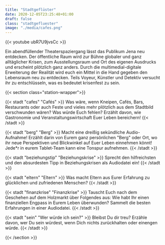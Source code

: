 ```yaml
---
title: "Stadtgeflüster"
date: 2020-12-05T23:25:48+01:00
draft: false
class: "stadtgefluester"
image: "./media/cafes.png"
---
```


{{< youtube ubR7U9jvsCc >}}

Ein abendfüllender Theaterspaziergang lässt das Publikum Jena neu entdecken. Der öffentliche Raum wird zur Bühne globaler und ganz alltäglicher Krisen, zum Ausstellungsraum und Ort des eigenen Ausdrucks und erscheint plötzlich ganz anders. Durch die multimedial-digitale Erweiterung der Realität wird euch ein Mittel in die Hand gegeben den Lebensraum neu zu entdecken.
Teils Voyeur, Künstler und Detektiv versucht ihr zu entschlüsseln, was es bedeutet krisenfest zu sein.

{{< section class="station-wrapper">}}

{{< stadt "cafes" "Cafés" >}}
Was wäre, wenn Kneipen, Cafés, Bars, Restaurants oder auch Feste und vieles mehr plötzlich aus dem Stadtbild verschwunden wären?
Was würde Euch fehlen? Erzählt davon, wie Gastronomie und Veranstaltungswirtschaft Euer Leben bereichern!
{{< /stadt >}}

{{< stadt "berg" "Berg" >}}
Macht eine dreißig sekündliche Audio-Aufnahme! Erzählt darin von Eurem ganz persönlichen "Berg" oder Ort, wo ihr neue Perspektiven und Blickwinkel auf Euer Leben einnehmen könnt! Jede*r in eurem Tablet-Team kann eine Tonspur aufnehmen.
{{< /stadt >}}

{{< stadt "beziehungstip" "Beziehungskrise" >}}
Sprecht den hilfreichsten und den absurdesten Tipp in Beziehungskrisen als Audiodatei ein!
{{< /stadt >}}

{{< stadt "eltern" "Eltern" >}}
Was macht Eltern aus Eurer Erfahrung zu glücklichen und zufriedenen Menschen?
{{< /stadt >}}

{{< stadt "finanzkrise" "Finanzkrise" >}}
Tauscht Euch nach dem Geschehen auf dem Holzmarkt über Folgendes aus:
Wie habt Ihr einen finanziellen Engpass in Eurem Leben überwunden?
Sammelt die besten Erfahrungen in einer Audiodatei.
{{< /stadt >}}

{{< stadt "sein" "Wer würde ich sein?" >}}
Bleibst Du dir treu?
Erzähle davon, wer Du sein würdest, wenn Dich nichts zurückhalten oder einengen würde.
{{< /stadt >}}

{{< /section >}}
